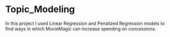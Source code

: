 # Topic_Modeling
In this project I used Linear Regression and Penalized Regression models to find ways in which MovieMagic can increase spending on concessions. 
